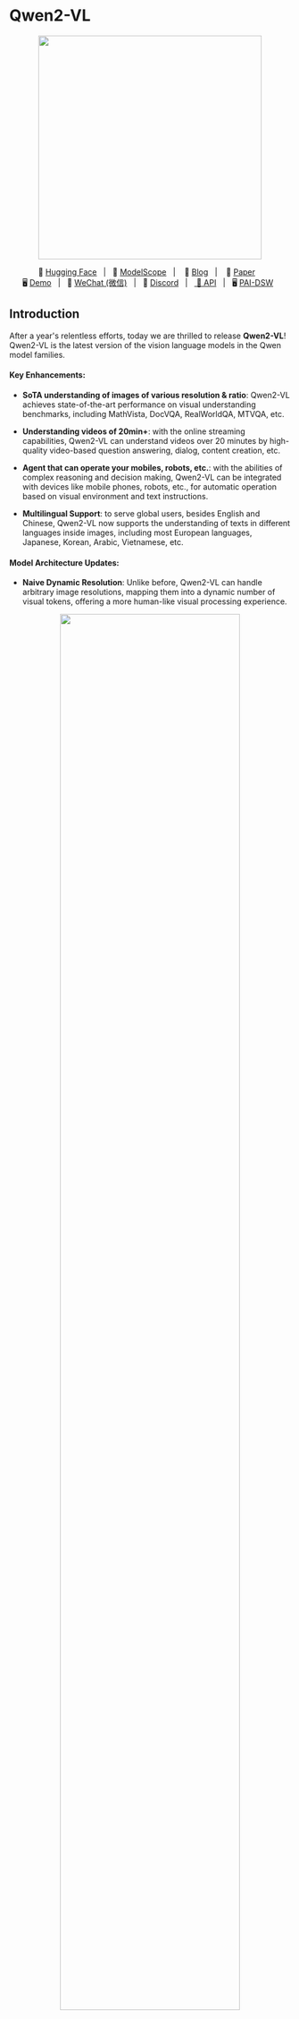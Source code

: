 # Qwen2-VL


<p align="center">
    <img src="https://qianwen-res.oss-accelerate-overseas.aliyuncs.com/Qwen2-VL/qwen2VL_logo.png" width="400"/>
<p>

<p align="center">
        🤗 <a href="https://huggingface.co/collections/Qwen/qwen2-vl-66cee7455501d7126940800d">Hugging Face</a>&nbsp&nbsp | &nbsp&nbsp🤖 <a href="https://modelscope.cn/organization/qwen">ModelScope</a>&nbsp&nbsp | &nbsp&nbsp 📑 <a href="https://qwenlm.github.io/blog/qwen2-vl/">Blog</a> &nbsp&nbsp| &nbsp&nbsp 📑 <a href="https://arxiv.org/pdf/2409.12191">Paper</a> &nbsp&nbsp  </a>
<br>
🖥️ <a href="https://huggingface.co/spaces/Qwen/Qwen2-VL">Demo</a>&nbsp&nbsp | &nbsp&nbsp💬 <a href="https://github.com/QwenLM/Qwen/blob/main/assets/wechat.png">WeChat (微信)</a>&nbsp&nbsp | &nbsp&nbsp🫨 <a href="https://discord.gg/CV4E9rpNSD">Discord</a>&nbsp&nbsp | &nbsp&nbsp<a href="https://help.aliyun.com/zh/model-studio/developer-reference/qwen-vl-api"> 📑 API</a>&nbsp&nbsp | &nbsp&nbsp🖥️ <a href="https://gallery.pai-ml.com/#/preview/deepLearning/cv/qwen2-vl">PAI-DSW</a>&nbsp&nbsp
</p>




## Introduction

After a year's relentless efforts, today we are thrilled to release **Qwen2-VL**! Qwen2-VL is the latest version of the vision language models in the Qwen model families. 

#### Key Enhancements:

* **SoTA understanding of images of various resolution & ratio**: Qwen2-VL achieves state-of-the-art performance on visual understanding benchmarks, including MathVista, DocVQA, RealWorldQA, MTVQA, etc.

* **Understanding videos of 20min+**: with the online streaming capabilities, Qwen2-VL can understand videos over 20 minutes by high-quality video-based question answering, dialog, content creation, etc.

* **Agent that can operate your mobiles, robots, etc.**: with the abilities of complex reasoning and decision making, Qwen2-VL can be integrated with devices like mobile phones, robots, etc., for automatic operation based on visual environment and text instructions.

* **Multilingual Support**: to serve global users, besides English and Chinese, Qwen2-VL now supports the understanding of texts in different languages inside images, including most European languages, Japanese, Korean, Arabic, Vietnamese, etc.

#### Model Architecture Updates:

* **Naive Dynamic Resolution**: Unlike before, Qwen2-VL can handle arbitrary image resolutions, mapping them into a dynamic number of visual tokens, offering a more human-like visual processing experience.
<p align="center">
    <img src="https://qianwen-res.oss-accelerate-overseas.aliyuncs.com/Qwen2-VL/qwen2_vl_framework.jpg" width="80%"/>
<p>

* **Multimodal Rotary Position Embedding (M-ROPE)**: Decomposes positional embedding into parts to capture 1D textual, 2D visual, and 3D video positional information, enhancing its multimodal processing capabilities.

<p align="center">
    <img src="http://qianwen-res.oss-accelerate-overseas.aliyuncs.com/Qwen2-VL/mrope.png" width="80%"/>
<p>


We have open-sourced Qwen2-VL models, including Qwen2-VL-2B and Qwen2-VL-7B under the Apache 2.0 license, as well as Qwen2-VL-72B under the Qwen license. These models are now integrated with Hugging Face Transformers, vLLM, and other third-party frameworks. We hope you enjoy using them!


## News
* 2024.10.11:🚀🚀🚀 [Qwen2-VL](https://github.com/PaddlePaddle/PaddleMIX/blob/develop/paddlemix/examples/qwen2_vl)  is supported in  [PaddleMIX](https://github.com/PaddlePaddle/PaddleMIX) by Paddle Team. 
* 2024.09.19: The instruction-tuned [Qwen2-VL-72B model](https://huggingface.co/Qwen/Qwen2-VL-72B-Instruct) and its quantized version [[AWQ](https://huggingface.co/Qwen/Qwen2-VL-72B-Instruct-AWQ), [GPTQ-Int4](https://huggingface.co/Qwen/Qwen2-VL-72B-Instruct-GPTQ-Int4), [GPTQ-Int8](https://huggingface.co/Qwen/Qwen2-VL-72B-Instruct-GPTQ-Int8)] are now available. We have also released the [Qwen2-VL paper](https://arxiv.org/pdf/2409.12191) simultaneously.
* 2024.08.30: We have released the [Qwen2-VL series]("https://huggingface.co/collections/Qwen/qwen2-vl-66cee7455501d7126940800d). The 2B and 7B models are now available, and the 72B model for opensource is coming soon. For more details, please check our [blog](https://qwenlm.github.io/blog/qwen2-vl/)!


## Performance
### Image Benchmarks

| Benchmark | Previous SoTA<br><sup>(Open-source LVLM)<sup> | Claude-3.5 Sonnet | GPT-4o | **Qwen2-VL-72B**<br><sup>([🤗](https://huggingface.co/Qwen/Qwen2-VL-72B-Instruct) [🤖](https://modelscope.cn/models/qwen/Qwen2-VL-72B-Instruct) |**Qwen2-VL-7B**<br><sup>([🤗](https://huggingface.co/Qwen/Qwen2-VL-7B-Instruct) [🤖](https://modelscope.cn/models/qwen/Qwen2-VL-7B-Instruct)) |**Qwen2-VL-2B**<br><sup>([🤗](https://huggingface.co/Qwen/Qwen2-VL-2B-Instruct)[🤖](https://modelscope.cn/models/qwen/Qwen2-VL-2B-Instruct)) 
| :--- | :---: | :---: | :---: | :---: |:---: |:---: |
| MMMU<sub>val</sub>  | 58.3 | 68.3 | **69.1** | 64.5 | 54.1|41.1
| MMMU-Pro | 46.9 | 51.5 | **51.9** | 46.2 | 43.5 | 37.6 
| DocVQA<sub>test</sub>  | 94.1 | 95.2 | 92.8 | **96.5** | 94.5| 90.1
| InfoVQA<sub>test</sub>  | 82.0 | - | - | **84.5** | 76.5|65.5
| ChartQA<sub>test</sub>  | 88.4 | **90.8** | 85.7 | 88.3 |83.0| 73.5
| TextVQA<sub>val</sub>  | 84.4 | - | - | **85.5** |84.3|79.7
| OCRBench | 852 | 788 | 736 | **877** |845| 794
| MTVQA | 17.3 | 25.7 | 27.8 | **30.9** |25.6| 18.1
| VCR<sub>en easy</sub>  | 84.67 | 63.85 | 91.55 | **91.93** | 89.70| 81.45
| VCR<sub>zh easy</sub>  | 22.09 | 1.0| 14.87 | **65.37** | 59.94| 46.16
| RealWorldQA | 72.2 | 60.1 | 75.4 | **77.8** | 70.1| 62.9
| MME<sub>sum</sub>   | 2414.7 | 1920.0 | 2328.7 | **2482.7** | 2326.8 | 1872.0
| MMBench-EN<sub>test</sub>  | **86.5** | 79.7 | 83.4 | **86.5** | 83.0 | 74.9
| MMBench-CN<sub>test</sub>  | 86.3 | 80.7 | 82.1 | **86.6** | 80.5| 73.5
| MMBench-V1.1<sub>test</sub>  | 85.5 | 78.5 | 82.2 | **85.9** |80.7| 72.2
| MMT-Bench<sub>test</sub> | 63.4 | - | 65.5 | **71.7** |63.7| 54.5
| MMStar | 67.1 | 62.2 | 63.9 | **68.3** |60.7| 48.0
| MMVet<sub>GPT-4-Turbo</sub>  | 65.7 | 66.0 | 69.1 | **74.0** |62.0| 49.5
| HallBench<sub>avg</sub>  | 55.2 | 49.9 | 55.0 | **58.1** | 50.6 | 41.7
| MathVista<sub>testmini</sub>  | 67.5 | 67.7 | 63.8 | **70.5** |58.2| 43.0
| MathVision  | 16.97 | - | **30.4** | 25.9 | 16.3| 12.4

### Video Benchmarks

| Benchmark |  Previous SoTA<br><sup>(Open-source LVLM)<sup> | Gemini 1.5-Pro | GPT-4o | **Qwen2-VL-72B**<br><sup>([🤗](https://huggingface.co/Qwen/Qwen2-VL-72B-Instruct) [🤖](https://modelscope.cn/models/qwen/Qwen2-VL-72B-Instruct)) |**Qwen2-VL-7B**<br><sup>([🤗](https://huggingface.co/Qwen/Qwen2-VL-7B-Instruct) [🤖](https://modelscope.cn/models/qwen/Qwen2-VL-7B-Instruct)) |**Qwen2-VL-2B**<br><sup>([🤗](https://huggingface.co/Qwen/Qwen2-VL-2B-Instruct)[🤖](https://modelscope.cn/models/qwen/Qwen2-VL-2B-Instruct)) 
| :--- | :---: | :---: | :---: | :---: | :---: | :---: |
| MVBench | 69.6 | - | - | **73.6** | 67.0| 63.2 
| PerceptionTest<sub>test</sub> |  66.9 | - | - | **68.0** | 62.3 |53.9
| EgoSchema<sub>test</sub>  | 62.0 | 63.2 | 72.2 | **77.9** | 66.7 |54.9
| Video-MME<br><sub>(wo/w subs)</sub>  | 66.3/69.6  | **75.0**/**81.3** | 71.9/77.2 | 71.2/77.8 | 63.3/69.0 |55.6/60.4

### Agent Benchmarks
|     |Benchmark | Metric | Previous SoTA | GPT-4o | **Qwen2-VL-72B** |
| :-- | :-- | :--: | :--: | :--: | :--: |
|   General  | FnCall<sup>[1]</sup> | TM | - | 90.2 | **93.1** |
|     |  | EM | - | 50.0 | **53.2** |
|   Game  | Number Line | SR | 89.4<sup>[2]</sup> | 91.5 | **100.0** |
|     | BlackJack | SR | 40.2<sup>[2]</sup> | 34.5 | **42.6** |
|     | EZPoint | SR | 50.0<sup>[2]</sup> | 85.5 | **100.0** |
|     | Point24 | SR | 2.6<sup>[2]</sup> | 3.0 | **4.5** |
| Android | AITZ  | TM | 83.0<sup>[3]</sup> | 70.0 | **89.6** |
|     |  | EM | 47.7<sup>[3]</sup> | 35.3 | **72.1** |
| AI2THOR | ALFRED<sub>valid-unseen</sub> | SR | 67.7<sup>[4]</sup> | - | **67.8** |
|     |  | GC | 75.3<sup>[4]</sup> | - | **75.8** | 
|  VLN   | R2R<sub>valid-unseen</sub>  | SR | **79.0** | 43.7<sup>[5]</sup> | 51.7 | 
|     | REVERIE<sub>valid-unseen</sub> | SR | **61.0** | 31.6<sup>[5]</sup> | 31.0 | 

SR, GC, TM and EM are short for success rate, goal-condition success, type match and exact match. ALFRED is supported by SAM<sup>[6]</sup>.
1. Self-Curated Function Call Benchmark by Qwen Team
2. Fine-Tuning Large Vision-Language Models as Decision-Making Agents via Reinforcement Learning
3. Android in the Zoo: Chain-of-Action-Thought for GUI Agents
4. ThinkBot: Embodied Instruction Following with Thought Chain Reasoning
5. MapGPT: Map-Guided Prompting with Adaptive Path Planning for Vision-and-Language Navigation
6. Segment Anything.

### Multilingual Benchmarks

<table style="width:75%; text-align:center;">
    <tr>
        <th>Models</th>
        <td>AR </td>
        <td>DE </td>
        <td>FR </td>
        <td>IT </td>
        <td>JA </td>
        <td>KO </td>
        <td>RU </td>
        <td>TH </td>
        <td>VI </td>
        <td>AVG</td>
    </tr>
    <tr>
        <th align="left">Qwen2-VL-72B</th>
        <td>20.7 </td>
        <td>36.5 </td>
        <td>44.1 </td>
        <td>42.8 </td>
        <td>21.6 </td>
        <td>37.4 </td>
        <td>15.6 </td>
        <td>17.7 </td>
        <td>41.6 </td>
        <td><b>30.9</b></td>
    </tr>
    <tr>
        <th align="left">GPT-4o</th>
        <td>20.2 </td>
        <td>34.2 </td>
        <td>41.2 </td>
        <td>32.7 </td>
        <td>20.0 </td>
        <td>33.9 </td>
        <td>11.5 </td>
        <td>22.5 </td>
        <td>34.2 </td>
        <td>27.8</td>
    </tr>
        <tr>
        <th align="left">Claude3 Opus</th>
        <td>15.1 </td>
        <td>33.4 </td>
        <td>40.6 </td>
        <td>34.4 </td>
        <td>19.4 </td>
        <td>27.2 </td>
        <td>13.0 </td>
        <td>19.5 </td>
        <td>29.1 </td>
        <td>25.7 </td>
    </tr>
    <tr>
        <th align="left">Gemini Ultra</th>
        <td>14.7 </td>
        <td>32.3 </td>
        <td>40.0 </td>
        <td>31.8 </td>
        <td>12.3 </td>
        <td>17.2 </td>
        <td>11.8 </td>
        <td>20.3 </td>
        <td>28.6 </td>
        <td>23.2</td>
    </tr>
</table>

These results are evaluated on the benchmark of [MTVQA](https://github.com/bytedance/MTVQA/tree/main).

## Quickstart

Below, we provide simple examples to show how to use Qwen2-VL with 🤖 ModelScope and 🤗 Transformers.

The code of Qwen2-VL has been in the latest Hugging face transformers and we advise you to build from source with command:
```
pip install git+https://github.com/huggingface/transformers@21fac7abba2a37fae86106f87fcf9974fd1e3830 accelerate
```
or you might encounter the following error:
```
KeyError: 'qwen2_vl'
```

- ⚠️**NOTE**: Current latest version of `transformers` have [a bug](https://github.com/huggingface/transformers/issues/33401) when loading Qwen2-VL config, so you need to install a specific version of transformers as above.

We offer a toolkit to help you handle various types of visual input more conveniently, as if you were using an API. This includes base64, URLs, and interleaved images and videos. You can install it using the following command:

```bash
# It's highly recommanded to use `[decord]` feature for faster video loading.
pip install qwen-vl-utils[decord]
```

If you are not using Linux, you might not be able to install `decord` from PyPI. In that case, you can use `pip install qwen-vl-utils` which will fall back to using torchvision for video processing. However, you can still [install decord from source](https://github.com/dmlc/decord?tab=readme-ov-file#install-from-source) to get decord used when loading video.

### Using 🤗  Transformers to Chat

Here we show a code snippet to show you how to use the chat model with `transformers` and `qwen_vl_utils`:

```python
from transformers import Qwen2VLForConditionalGeneration, AutoTokenizer, AutoProcessor
from qwen_vl_utils import process_vision_info

# default: Load the model on the available device(s)
model = Qwen2VLForConditionalGeneration.from_pretrained(
    "Qwen/Qwen2-VL-7B-Instruct", torch_dtype="auto", device_map="auto"
)

# We recommend enabling flash_attention_2 for better acceleration and memory saving, especially in multi-image and video scenarios.
# model = Qwen2VLForConditionalGeneration.from_pretrained(
#     "Qwen/Qwen2-VL-7B-Instruct",
#     torch_dtype=torch.bfloat16,
#     attn_implementation="flash_attention_2",
#     device_map="auto",
# )

# default processer
processor = AutoProcessor.from_pretrained("Qwen/Qwen2-VL-7B-Instruct")

# The default range for the number of visual tokens per image in the model is 4-16384.
# You can set min_pixels and max_pixels according to your needs, such as a token range of 256-1280, to balance performance and cost.
# min_pixels = 256*28*28
# max_pixels = 1280*28*28
# processor = AutoProcessor.from_pretrained("Qwen/Qwen2-VL-7B-Instruct", min_pixels=min_pixels, max_pixels=max_pixels)

messages = [
    {
        "role": "user",
        "content": [
            {
                "type": "image",
                "image": "https://qianwen-res.oss-cn-beijing.aliyuncs.com/Qwen-VL/assets/demo.jpeg",
            },
            {"type": "text", "text": "Describe this image."},
        ],
    }
]

# Preparation for inference
text = processor.apply_chat_template(
    messages, tokenize=False, add_generation_prompt=True
)
image_inputs, video_inputs = process_vision_info(messages)
inputs = processor(
    text=[text],
    images=image_inputs,
    videos=video_inputs,
    padding=True,
    return_tensors="pt",
)
inputs = inputs.to("cuda")

# Inference: Generation of the output
generated_ids = model.generate(**inputs, max_new_tokens=128)
generated_ids_trimmed = [
    out_ids[len(in_ids) :] for in_ids, out_ids in zip(inputs.input_ids, generated_ids)
]
output_text = processor.batch_decode(
    generated_ids_trimmed, skip_special_tokens=True, clean_up_tokenization_spaces=False
)
print(output_text)
```
<details>
<summary>Multi image inference</summary>

```python
# Messages containing multiple images and a text query
messages = [
    {
        "role": "user",
        "content": [
            {"type": "image", "image": "file:///path/to/image1.jpg"},
            {"type": "image", "image": "file:///path/to/image2.jpg"},
            {"type": "text", "text": "Identify the similarities between these images."},
        ],
    }
]

# Preparation for inference
text = processor.apply_chat_template(
    messages, tokenize=False, add_generation_prompt=True
)
image_inputs, video_inputs = process_vision_info(messages)
inputs = processor(
    text=[text],
    images=image_inputs,
    videos=video_inputs,
    padding=True,
    return_tensors="pt",
)
inputs = inputs.to("cuda")

# Inference
generated_ids = model.generate(**inputs, max_new_tokens=128)
generated_ids_trimmed = [
    out_ids[len(in_ids) :] for in_ids, out_ids in zip(inputs.input_ids, generated_ids)
]
output_text = processor.batch_decode(
    generated_ids_trimmed, skip_special_tokens=True, clean_up_tokenization_spaces=False
)
print(output_text)
```
</details>

<details>
<summary>Video inference</summary>

```python
# Messages containing a images list as a video and a text query
messages = [
    {
        "role": "user",
        "content": [
            {
                "type": "video",
                "video": [
                    "file:///path/to/frame1.jpg",
                    "file:///path/to/frame2.jpg",
                    "file:///path/to/frame3.jpg",
                    "file:///path/to/frame4.jpg",
                ],
            },
            {"type": "text", "text": "Describe this video."},
        ],
    }
]

# Messages containing a local video path and a text query
messages = [
    {
        "role": "user",
        "content": [
            {
                "type": "video",
                "video": "file:///path/to/video1.mp4",
                "max_pixels": 360 * 420,
                "fps": 1.0,
            },
            {"type": "text", "text": "Describe this video."},
        ],
    }
]

# Messages containing a video url and a text query
messages = [
    {
        "role": "user",
        "content": [
            {
                "type": "video",
                "video": "https://qianwen-res.oss-cn-beijing.aliyuncs.com/Qwen2-VL/space_woaudio.mp4",
            },
            {"type": "text", "text": "Describe this video."},
        ],
    }
]

# Preparation for inference
text = processor.apply_chat_template(
    messages, tokenize=False, add_generation_prompt=True
)
image_inputs, video_inputs = process_vision_info(messages)
inputs = processor(
    text=[text],
    images=image_inputs,
    videos=video_inputs,
    padding=True,
    return_tensors="pt",
)
inputs = inputs.to("cuda")

# Inference
generated_ids = model.generate(**inputs, max_new_tokens=128)
generated_ids_trimmed = [
    out_ids[len(in_ids) :] for in_ids, out_ids in zip(inputs.input_ids, generated_ids)
]
output_text = processor.batch_decode(
    generated_ids_trimmed, skip_special_tokens=True, clean_up_tokenization_spaces=False
)
print(output_text)
```

Video URL compatibility largely depends on the third-party library version. The details are in the table below. change the backend by `FORCE_QWENVL_VIDEO_READER=torchvision` or `FORCE_QWENVL_VIDEO_READER=decord` if you prefer not to use the default one.

| Backend     | HTTP | HTTPS |
|-------------|------|-------|
| torchvision >= 0.19.0 | ✅  | ✅   |
| torchvision < 0.19.0  | ❌  | ❌   |
| decord      | ✅  | ❌   |
</details>

<details>
<summary>Batch inference</summary>

```python
# Sample messages for batch inference
messages1 = [
    {
        "role": "user",
        "content": [
            {"type": "image", "image": "file:///path/to/image1.jpg"},
            {"type": "image", "image": "file:///path/to/image2.jpg"},
            {"type": "text", "text": "What are the common elements in these pictures?"},
        ],
    }
]
messages2 = [
    {"role": "system", "content": "You are a helpful assistant."},
    {"role": "user", "content": "Who are you?"},
]
# Combine messages for batch processing
messages = [messages1, messages2]

# Preparation for batch inference
texts = [
    processor.apply_chat_template(msg, tokenize=False, add_generation_prompt=True)
    for msg in messages
]
image_inputs, video_inputs = process_vision_info(messages)
inputs = processor(
    text=texts,
    images=image_inputs,
    videos=video_inputs,
    padding=True,
    return_tensors="pt",
)
inputs = inputs.to("cuda")

# Batch Inference
generated_ids = model.generate(**inputs, max_new_tokens=128)
generated_ids_trimmed = [
    out_ids[len(in_ids) :] for in_ids, out_ids in zip(inputs.input_ids, generated_ids)
]
output_texts = processor.batch_decode(
    generated_ids_trimmed, skip_special_tokens=True, clean_up_tokenization_spaces=False
)
print(output_texts)
```
</details>

### 🤖 ModelScope
We strongly advise users especially those in mainland China to use ModelScope. `snapshot_download` can help you solve issues concerning downloading checkpoints.

### More Usage Tips

For input images, we support local files, base64, and URLs. For videos, we currently only support local files.

```python
# You can directly insert a local file path, a URL, or a base64-encoded image into the position where you want in the text.
## Local file path
messages = [
    {
        "role": "user",
        "content": [
            {"type": "image", "image": "file:///path/to/your/image.jpg"},
            {"type": "text", "text": "Describe this image."},
        ],
    }
]
## Image URL
messages = [
    {
        "role": "user",
        "content": [
            {"type": "image", "image": "http://path/to/your/image.jpg"},
            {"type": "text", "text": "Describe this image."},
        ],
    }
]
## Base64 encoded image
messages = [
    {
        "role": "user",
        "content": [
            {"type": "image", "image": "data:image;base64,/9j/..."},
            {"type": "text", "text": "Describe this image."},
        ],
    }
]
```
#### Image Resolution for performance boost

The model supports a wide range of resolution inputs. By default, it uses the native resolution for input, but higher resolutions can enhance performance at the cost of more computation. Users can set the minimum and maximum number of pixels to achieve an optimal configuration for their needs, such as a token count range of 256-1280, to balance speed and memory usage.

```python
min_pixels = 256 * 28 * 28
max_pixels = 1280 * 28 * 28
processor = AutoProcessor.from_pretrained(
    "Qwen/Qwen2-VL-7B-Instruct", min_pixels=min_pixels, max_pixels=max_pixels
)
```

Besides, We provide two methods for fine-grained control over the image size input to the model:

1. Specify exact dimensions: Directly set `resized_height` and `resized_width`. These values will be rounded to the nearest multiple of 28.

2. Define min_pixels and max_pixels: Images will be resized to maintain their aspect ratio within the range of min_pixels and max_pixels.

```python
# resized_height and resized_width
messages = [
    {
        "role": "user",
        "content": [
            {
                "type": "image",
                "image": "file:///path/to/your/image.jpg",
                "resized_height": 280,
                "resized_width": 420,
            },
            {"type": "text", "text": "Describe this image."},
        ],
    }
]
# min_pixels and max_pixels
messages = [
    {
        "role": "user",
        "content": [
            {
                "type": "image",
                "image": "file:///path/to/your/image.jpg",
                "min_pixels": 50176,
                "max_pixels": 50176,
            },
            {"type": "text", "text": "Describe this image."},
        ],
    }
]
```

#### Add ids for Multiple Image Inputs
By default, images and video content are directly included in the conversation. When handling multiple images, it's helpful to add labels to the images and videos for better reference. Users can control this behavior with the following settings:
<details>
<summary>Add vision ids</summary>

```python
conversation = [
    {
        "role": "user",
        "content": [{"type": "image"}, {"type": "text", "text": "Hello, how are you?"}],
    },
    {
        "role": "assistant",
        "content": "I'm doing well, thank you for asking. How can I assist you today?",
    },
    {
        "role": "user",
        "content": [
            {"type": "text", "text": "Can you describe these images and video?"},
            {"type": "image"},
            {"type": "image"},
            {"type": "video"},
            {"type": "text", "text": "These are from my vacation."},
        ],
    },
    {
        "role": "assistant",
        "content": "I'd be happy to describe the images and video for you. Could you please provide more context about your vacation?",
    },
    {
        "role": "user",
        "content": "It was a trip to the mountains. Can you see the details in the images and video?",
    },
]

# default:
prompt_without_id = processor.apply_chat_template(
    conversation, add_generation_prompt=True
)
# Excepted output: '<|im_start|>system\nYou are a helpful assistant.<|im_end|>\n<|im_start|>user\n<|vision_start|><|image_pad|><|vision_end|>Hello, how are you?<|im_end|>\n<|im_start|>assistant\nI'm doing well, thank you for asking. How can I assist you today?<|im_end|>\n<|im_start|>user\nCan you describe these images and video?<|vision_start|><|image_pad|><|vision_end|><|vision_start|><|image_pad|><|vision_end|><|vision_start|><|video_pad|><|vision_end|>These are from my vacation.<|im_end|>\n<|im_start|>assistant\nI'd be happy to describe the images and video for you. Could you please provide more context about your vacation?<|im_end|>\n<|im_start|>user\nIt was a trip to the mountains. Can you see the details in the images and video?<|im_end|>\n<|im_start|>assistant\n'


# add ids
prompt_with_id = processor.apply_chat_template(
    conversation, add_generation_prompt=True, add_vision_id=True
)
# Excepted output: '<|im_start|>system\nYou are a helpful assistant.<|im_end|>\n<|im_start|>user\nPicture 1: <|vision_start|><|image_pad|><|vision_end|>Hello, how are you?<|im_end|>\n<|im_start|>assistant\nI'm doing well, thank you for asking. How can I assist you today?<|im_end|>\n<|im_start|>user\nCan you describe these images and video?Picture 2: <|vision_start|><|image_pad|><|vision_end|>Picture 3: <|vision_start|><|image_pad|><|vision_end|>Video 1: <|vision_start|><|video_pad|><|vision_end|>These are from my vacation.<|im_end|>\n<|im_start|>assistant\nI'd be happy to describe the images and video for you. Could you please provide more context about your vacation?<|im_end|>\n<|im_start|>user\nIt was a trip to the mountains. Can you see the details in the images and video?<|im_end|>\n<|im_start|>assistant\n'
```
</details>

#### Flash-Attention 2 to speed up generation

First, make sure to install the latest version of Flash Attention 2:

```bash
pip install -U flash-attn --no-build-isolation
```

Also, you should have a hardware that is compatible with Flash-Attention 2. Read more about it in the official documentation of the [flash attention repository](https://github.com/Dao-AILab/flash-attention). FlashAttention-2 can only be used when a model is loaded in `torch.float16` or `torch.bfloat16`.

To load and run a model using Flash Attention-2, simply add `attn_implementation="flash_attention_2"` when loading the model as follows:

```python
from transformers import Qwen2VLForConditionalGeneration

model = Qwen2VLForConditionalGeneration.from_pretrained(
    "Qwen/Qwen2-VL-7B-Instruct", 
    torch_dtype=torch.bfloat16, 
    attn_implementation="flash_attention_2",
)
```


### Try Qwen2-VL-72B with API!

To explore Qwen2-VL-72B, a more fascinating multimodal model, we encourage you to test our cutting-edge API service. Let's start the exciting journey right now!

#### Installation
```bash
pip install dashscope
```

#### Examples
```python
import dashscope


dashscope.api_key = "your_api_key"

messages = [{
    'role': 'user',
    'content': [
        {
            'image': "https://dashscope.oss-cn-beijing.aliyuncs.com/images/dog_and_girl.jpeg"
        },
        {
            'text': 'What are in the image?'
        },
    ]
}]
# The model name 'qwen-vl-max-0809' is the identity of 'Qwen2-VL-72B'.
response = dashscope.MultiModalConversation.call(model='qwen-vl-max-0809', messages=messages)
print(response)
```

For more usage, please refer to the tutorial at [aliyun](https://help.aliyun.com/zh/model-studio/developer-reference/qwen-vl-api).

## Quantization

For quantized models, we offer two types of quantization: AWQ and GPQ([🤗](https://huggingface.co/collections/Qwen/qwen2-vl-66cee7455501d7126940800d)[🤖](https://modelscope.cn/organization/qwen)).

### AWQ
One of our recommendations is the usage of [AWQ](https://arxiv.org/abs/2306.00978) with [AutoAWQ](https://github.com/casper-hansen/AutoAWQ). AWQ refers to Activation-aware Weight Quantization, a hardware-friendly approach for LLM low-bit weight-only quantization. AutoAWQ is an easy-to-use package for 4-bit quantized models.
#### Usage of AWQ Quantized Models with Transformers
Now, Transformers has officially supported AutoAWQ, which means that you can directly use the quantized model with Transformers. The following is a very simple code snippet showing how to run `Qwen2-VL-7B-Instruct-AWQ` with the quantized model:
```python
from transformers import Qwen2VLForConditionalGeneration, AutoTokenizer, AutoProcessor
from qwen_vl_utils import process_vision_info

# We recommend enabling flash_attention_2 for better acceleration and memory saving, especially in multi-image and video scenarios.
# model = Qwen2VLForConditionalGeneration.from_pretrained(
#     "Qwen/Qwen2-VL-7B-Instruct-AWQ",
#     torch_dtype="auto",
#     attn_implementation="flash_attention_2",
#     device_map="auto",
# )

# default: Load the model on the available device(s)
model = Qwen2VLForConditionalGeneration.from_pretrained(
    "Qwen/Qwen2-VL-7B-Instruct-AWQ", torch_dtype="auto", device_map="auto"
)

# The default range for the number of visual tokens per image in the model is 4-16384. You can set min_pixels and max_pixels according to your needs, such as a token count range of 256-1280, to balance speed and memory usage.
min_pixels = 256 * 28 * 28
max_pixels = 1280 * 28 * 28
processor = AutoProcessor.from_pretrained(
    "Qwen/Qwen2-VL-7B-Instruct-AWQ", min_pixels=min_pixels, max_pixels=max_pixels
)

messages = [
    {
        "role": "user",
        "content": [
            {
                "type": "image",
                "image": "https://qianwen-res.oss-cn-beijing.aliyuncs.com/Qwen-VL/assets/demo.jpeg",
            },
            {"type": "text", "text": "Describe this image."},
        ],
    }
]

# Preparation for inference
text = processor.apply_chat_template(
    messages, tokenize=False, add_generation_prompt=True
)
image_inputs, video_inputs = process_vision_info(messages)
inputs = processor(
    text=[text],
    images=image_inputs,
    videos=video_inputs,
    padding=True,
    return_tensors="pt",
)

# Inference: Generation of the output
generated_ids = model.generate(**inputs, max_new_tokens=128)
generated_ids_trimmed = [
    out_ids[len(in_ids) :] for in_ids, out_ids in zip(inputs.input_ids, generated_ids)
]
output_text = processor.batch_decode(
    generated_ids_trimmed, skip_special_tokens=True, clean_up_tokenization_spaces=False
)
print(output_text)
```
#### Quantize Your Own Model with AutoAWQ
If you want to quantize your own model to AWQ quantized models, we advise you to use AutoAWQ. It is suggested installing the forked version of the package by installing from source code:


```bash
git clone https://github.com/kq-chen/AutoAWQ.git
cd AutoAWQ
pip install numpy gekko pandas
pip install -e .
```

Suppose you have finetuned a model based on `Qwen2-VL-7B`. To build your own AWQ quantized model, you need to use the training data for calibration. Below, we provide a simple demonstration for you to run:

```python
from transformers import Qwen2VLProcessor
from awq.models.qwen2vl import Qwen2VLAWQForConditionalGeneration

# Specify paths and hyperparameters for quantization
model_path = "your_model_path"
quant_path = "your_quantized_model_path"
quant_config = {"zero_point": True, "q_group_size": 128, "w_bit": 4, "version": "GEMM"}

# Load your processor and model with AutoAWQ
processor = Qwen2VLProcessor.from_pretrained(model_path)
# We recommend enabling flash_attention_2 for better acceleration and memory saving
# model = Qwen2VLAWQForConditionalGeneration.from_pretrained(
#     model_path, model_type="qwen2_vl", use_cache=False, attn_implementation="flash_attention_2"
# )
model = Qwen2VLAWQForConditionalGeneration.from_pretrained(
    model_path, model_type="qwen2_vl", use_cache=False
)
```
Then you need to prepare your data for calibration. What you need to do is just put samples into a list, each of which is a typical chat message as shown below. you can specify `text` and `image` in `content` field, For example:
```python
dataset = [
    # message 0
    [
        {"role": "system", "content": "You are a helpful assistant."},
        {"role": "user", "content": "Tell me who you are."},
        {"role": "assistant", "content": "I am a large language model named Qwen..."},
    ],
    # message 1
    [
        {
            "role": "user",
            "content": [
                {"type": "image", "image": "file:///path/to/your/image.jpg"},
                {"type": "text", "text": "Output all text in the image"},
            ],
        },
        {"role": "assistant", "content": "The text in the image is balabala..."},
    ],
    # other messages...
    ...,
]
```
here, we use a caption dataset **only for demonstration**. You should replace it with your own sft dataset.

```python
def prepare_dataset(n_sample: int = 8) -> list[list[dict]]:
    from datasets import load_dataset

    dataset = load_dataset(
        "laion/220k-GPT4Vision-captions-from-LIVIS", split=f"train[:{n_sample}]"
    )
    return [
        [
            {
                "role": "user",
                "content": [
                    {"type": "image", "image": sample["url"]},
                    {"type": "text", "text": "generate a caption for this image"},
                ],
            },
            {"role": "assistant", "content": sample["caption"]},
        ]
        for sample in dataset
    ]


dataset = prepare_dataset()
```

Then process the dataset into tensors:
```python
from qwen_vl_utils import process_vision_info

text = processor.apply_chat_template(
    dataset, tokenize=False, add_generation_prompt=True
)
image_inputs, video_inputs = process_vision_info(dataset)
inputs = processor(
    text=text,
    images=image_inputs,
    videos=video_inputs,
    padding=True,
    return_tensors="pt",
)
```

Then just run the calibration process by one line of code:
```python
model.quantize(calib_data=inputs, quant_config=quant_config)
```
Finally, save the quantized model:
```python
model.model.config.use_cache = model.model.generation_config.use_cache = True
model.save_quantized(quant_path, safetensors=True, shard_size="4GB")
processor.save_pretrained(quant_path)
```
Then you can obtain your own AWQ quantized model for deployment. Enjoy!
### GPTQ
#### Usage of GPTQ Models with Transformers
Now, Transformers has officially supported AutoGPTQ, which means that you can directly use the quantized model with Transformers. The following is a very simple code snippet showing how to run `Qwen2-VL-7B-Instruct-GPTQ-Int4` with the quantized model:
```python
from transformers import Qwen2VLForConditionalGeneration, AutoTokenizer, AutoProcessor
from qwen_vl_utils import process_vision_info

# We recommend enabling flash_attention_2 for better acceleration and memory saving, especially in multi-image and video scenarios.
# model = Qwen2VLForConditionalGeneration.from_pretrained(
#     "Qwen/Qwen2-VL-7B-Instruct-GPTQ-Int4",
#     torch_dtype=torch.bfloat16,
#     attn_implementation="flash_attention_2",
#     device_map="auto",
# )

# default: Load the model on the available device(s)
model = Qwen2VLForConditionalGeneration.from_pretrained(
    "Qwen/Qwen2-VL-7B-Instruct-GPTQ-Int4", torch_dtype="auto", device_map="auto"
)

# The default range for the number of visual tokens per image in the model is 4-16384. You can set min_pixels and max_pixels according to your needs, such as a token count range of 256-1280, to balance speed and memory usage.
min_pixels = 256 * 28 * 28
max_pixels = 1280 * 28 * 28
processor = AutoProcessor.from_pretrained(
    "Qwen/Qwen2-VL-7B-Instruct-GPTQ-Int4", min_pixels=min_pixels, max_pixels=max_pixels
)

messages = [
    {
        "role": "user",
        "content": [
            {
                "type": "image",
                "image": "https://qianwen-res.oss-cn-beijing.aliyuncs.com/Qwen-VL/assets/demo.jpeg",
            },
            {"type": "text", "text": "Describe this image."},
        ],
    }
]

# Preparation for inference
text = processor.apply_chat_template(
    messages, tokenize=False, add_generation_prompt=True
)
image_inputs, video_inputs = process_vision_info(messages)
inputs = processor(
    text=[text],
    images=image_inputs,
    videos=video_inputs,
    padding=True,
    return_tensors="pt",
)

# Inference: Generation of the output
generated_ids = model.generate(**inputs, max_new_tokens=128)
generated_ids_trimmed = [
    out_ids[len(in_ids) :] for in_ids, out_ids in zip(inputs.input_ids, generated_ids)
]
output_text = processor.batch_decode(
    generated_ids_trimmed, skip_special_tokens=True, clean_up_tokenization_spaces=False
)
print(output_text)
```
#### Quantize Your Own Model with AutoGPTQ
If you want to quantize your own model to GPTQ quantized models, we advise you to use AutoGPTQ. It is suggested installing the forked version of the package by installing from source code:

```bash
git clone https://github.com/kq-chen/AutoGPTQ.git
cd AutoGPTQ
pip install numpy gekko pandas
pip install -vvv --no-build-isolation -e .
```
Suppose you have finetuned a model based on `Qwen2-VL-7B`. To build your own GPTQ quantized model, you need to use the training data for calibration. Below, we provide a simple demonstration for you to run:
```python
from transformers import Qwen2VLProcessor
from auto_gptq import BaseQuantizeConfig
from auto_gptq.modeling import Qwen2VLGPTQForConditionalGeneration

# Specify paths and hyperparameters for quantization
model_path = "your_model_path"
quant_path = "your_quantized_model_path"
quantize_config = BaseQuantizeConfig(
    bits=8,  # 4 or 8
    group_size=128,
    damp_percent=0.1,
    desc_act=False,  # set to False can significantly speed up inference but the perplexity may slightly bad
    static_groups=False,
    sym=True,
    true_sequential=True,
)
# Load your processor and model with AutoGPTQ
processor = Qwen2VLProcessor.from_pretrained(model_path)
# We recommend enabling flash_attention_2 for better acceleration and memory saving
# model = Qwen2VLGPTQForConditionalGeneration.from_pretrained(model_path, quantize_config, attn_implementation="flash_attention_2")
model = Qwen2VLGPTQForConditionalGeneration.from_pretrained(model_path, quantize_config)
```
Then you need to prepare your data for calibration. What you need to do is just put samples into a list, each of which is a typical chat message as shown below. you can specify `text` and `image` in `content` field, For example:
```python
dataset = [
    # message 0
    [
        {"role": "system", "content": "You are a helpful assistant."},
        {"role": "user", "content": "Tell me who you are."},
        {"role": "assistant", "content": "I am a large language model named Qwen..."},
    ],
    # message 1
    [
        {
            "role": "user",
            "content": [
                {"type": "image", "image": "file:///path/to/your/image.jpg"},
                {"type": "text", "text": "Output all text in the image"},
            ],
        },
        {"role": "assistant", "content": "The text in the image is balabala..."},
    ],
    # other messages...
    ...,
]
```
Here, we use a caption dataset **only for demonstration**. You should replace it with your own sft dataset.
```python
def prepare_dataset(n_sample: int = 20) -> list[list[dict]]:
    from datasets import load_dataset

    dataset = load_dataset(
        "laion/220k-GPT4Vision-captions-from-LIVIS", split=f"train[:{n_sample}]"
    )
    return [
        [
            {
                "role": "user",
                "content": [
                    {"type": "image", "image": sample["url"]},
                    {"type": "text", "text": "generate a caption for this image"},
                ],
            },
            {"role": "assistant", "content": sample["caption"]},
        ]
        for sample in dataset
    ]


dataset = prepare_dataset()
```

Then process the dataset into tensors:
```python
from qwen_vl_utils import process_vision_info


def batched(iterable, n: int):
    # batched('ABCDEFG', 3) → ABC DEF G
    assert n >= 1, "batch size must be at least one"
    from itertools import islice

    iterator = iter(iterable)
    while batch := tuple(islice(iterator, n)):
        yield batch


batch_size = 1
calib_data = []
for batch in batched(dataset, batch_size):
    text = processor.apply_chat_template(
        batch, tokenize=False, add_generation_prompt=True
    )
    image_inputs, video_inputs = process_vision_info(batch)
    inputs = processor(
        text=text,
        images=image_inputs,
        videos=video_inputs,
        padding=True,
        return_tensors="pt",
    )
    calib_data.append(inputs)
```
Then just run the calibration process by one line of code:
```python
model.quantize(dataset, cache_examples_on_gpu=False)
```
Finally, save the quantized model:
```python
model.save_quantized(quant_path, use_safetensors=True)
processor.save_pretrained(quant_path)
```
Then you can obtain your own GPTQ quantized model for deployment. Enjoy!
### Benchmark
#### Performance of Quantized Models
This section reports the generation performance of quantized models (including GPTQ and AWQ) of the Qwen2-VL series. Specifically, we report:

- MMMU_VAL (Accuracy)
- DocVQA_VAL (Accuracy)
- MMBench_DEV_EN (Accuracy)
- MathVista_MINI (Accuracy)

We use [VLMEvalkit](https://github.com/open-compass/VLMEvalKit) to evaluate all models.

| Model Size | Quantization | MMMU | DocVQA | MMBench | MathVista  |
| --- | --- | --- | --- | --- | --- |
| Qwen2-VL-72B-Instruct | BF16<br><sup>([🤗](https://huggingface.co/Qwen/Qwen2-VL-72B-Instruct)[🤖](https://modelscope.cn/models/qwen/Qwen2-VL-72B-Instruct)) | 65.44 | 95.79 | 86.94 | 70.19 |
|  | GPTQ-Int8<br><sup>([🤗](https://huggingface.co/Qwen/Qwen2-VL-72B-Instruct-GPTQ-Int8)[🤖](https://modelscope.cn/models/qwen/Qwen2-VL-72B-Instruct-GPTQ-Int8)) | 64.56 | 95.84 | 87.03 | 68.90 |
|  | GPTQ-Int4<br><sup>([🤗](https://huggingface.co/Qwen/Qwen2-VL-72B-Instruct-GPTQ-Int4)[🤖](https://modelscope.cn/models/qwen/Qwen2-VL-72B-Instruct-GPTQ-Int4)) | 64.00 | 95.70 | 86.68 | 69.20 |
|  | AWQ<br><sup>([🤗](https://huggingface.co/Qwen/Qwen2-VL-72B-Instruct-AWQ)[🤖](https://modelscope.cn/models/qwen/Qwen2-VL-72B-Instruct-AWQ)) | 64.22 | 95.72 | 86.43 | 68.40 |
| Qwen2-VL-7B-Instruct | BF16<br><sup>([🤗](https://huggingface.co/Qwen/Qwen2-VL-7B-Instruct)[🤖](https://modelscope.cn/models/qwen/Qwen2-VL-7B-Instruct)) | 53.77 | 93.89 | 81.78 | 58.20 |
|  | GPTQ-Int8<br><sup>([🤗](https://huggingface.co/Qwen/Qwen2-VL-7B-Instruct-GPTQ-Int8)[🤖](https://modelscope.cn/models/qwen/Qwen2-VL-7B-Instruct-GPTQ-Int8)) | 53.00 | 93.94 | 82.38 | 57.90 |
|  | GPTQ-Int4<br><sup>([🤗](https://huggingface.co/Qwen/Qwen2-VL-7B-Instruct-GPTQ-Int4)[🤖](https://modelscope.cn/models/qwen/Qwen2-VL-7B-Instruct-GPTQ-Int4)) | 52.55 | 93.16 | 81.27 | 60.30 |
|  | AWQ<br><sup>([🤗](https://huggingface.co/Qwen/Qwen2-VL-7B-Instruct-AWQ)[🤖](https://modelscope.cn/models/qwen/Qwen2-VL-7B-Instruct-AWQ)) | 53.66 | 93.10 | 81.61 | 56.80 |
| Qwen2-VL-2B-Instruct | BF16<br><sup>([🤗](https://huggingface.co/Qwen/Qwen2-VL-2B-Instruct)[🤖](https://modelscope.cn/models/qwen/Qwen2-VL-2B-Instruct)) | 41.88 | 88.34 | 72.07 | 44.40 |
|  | GPTQ-Int8<br><sup>([🤗](https://huggingface.co/Qwen/Qwen2-VL-2B-Instruct-GPTQ-Int8)[🤖](https://modelscope.cn/models/qwen/Qwen2-VL-2B-Instruct-GPTQ-Int8)) | 41.55 |  88.28 | 71.99 | 44.60 |
|  | GPTQ-Int4<br><sup>([🤗](https://huggingface.co/Qwen/Qwen2-VL-2B-Instruct-GPTQ-Int4)[🤖](https://modelscope.cn/models/qwen/Qwen2-VL-2B-Instruct-GPTQ-Int4)) | 39.22 | 87.21 | 70.87 | 41.69 |
|  | AWQ<br><sup>([🤗](https://huggingface.co/Qwen/Qwen2-VL-2B-Instruct-AWQ)[🤖](https://modelscope.cn/models/qwen/Qwen2-VL-2B-Instruct-AWQ)) | 41.33 | 86.96 | 71.64 | 39.90 |






#### Speed Benchmark
This section reports the speed performance of bf16 models, quantized models (including GPTQ-Int4, GPTQ-Int8 and AWQ) of the Qwen2-VL series. Specifically, we report the inference speed (tokens/s) as well as memory footprint (GB) under the conditions of different context lengths.

The environment of the evaluation with huggingface transformers is:

- NVIDIA A100 80GB
- CUDA 11.8
- Pytorch 2.2.1+cu118
- Flash Attention 2.6.1
- Transformers 4.38.2
- AutoGPTQ 0.6.0+cu118
- AutoAWQ 0.2.5+cu118 (autoawq_kernels 0.0.6+cu118)

Note:

- We use the batch size of 1 and the least number of GPUs as possible for the evalution.
- We test the speed and memory of generating 2048 tokens with the input lengths of 1, 6144, 14336, 30720, 63488, and 129024 tokens.
- 72B (transformers)

| Model | Input Length | Quantization | GPU Num | Speed(tokens/s) | GPU Memory(GB) |
| --- | --- | --- | --- | --- | --- |
| Qwen2-VL-72B-Instruct | 1 | BF16 | 2 | 8.90 | 138.74 |
|  |  | GPTQ-Int8 | 2 | 9.53 | 75.173 |
|  |  | GPTQ-Int4 | 1 | 11.04 | 42.46 |
|  |  | AWQ | 1 | 12.00 | 41.98 |
|  | 6144 | BF16 | 2 | 6.53 | 148.66 |
|  |  | GPTQ-Int8 | 2 | 6.97 | 85.09 |
|  |  | GPTQ-Int4 | 1 | 7.62 | 49.05 |
|  |  | AWQ | 1 | 8.33 | 48.58 |
|  | 14336 | BF16 | 3 | 4.39 | 165.92 |
|  |  | GPTQ-Int8 | 2 | 5.04 | 99.31 |
|  |  | GPTQ-Int4 | 1 | 5.39 | 58.76 |
|  |  | AWQ | 1 | 5.72 | 58.29 |
|  | 30720 | BF16 | 4 | 2.93 | 204.33 |
|  |  | GPTQ-Int8 | 2 | 3.16 | 127.77 |
|  |  | GPTQ-Int4 | 2 | 3.27 | 85.13 |
|  |  | AWQ | 2 | 3.39 | 94.65 |

- 7B (transformers)

| Model | Input Length | Quantization | GPU Num | Speed(tokens/s) | GPU Memory(GB) |
| --- | --- | --- | --- | --- | --- |
| Qwen2-VL-7B-Instruct | 1 | BF16 | 1 | 39.02 | 16.07 |
|  |  | GPTQ-Int8 | 1 | 31.60 | 10.11 |
|  |  | GPTQ-Int4 | 1 | 42.76 | 7.20 |
|  |  | AWQ | 1 | 32.08 | 7.07 |
|  | 6144 | BF16 | 1 | 38.75 | 21.56 |
|  |  | GPTQ-Int8 | 1 | 31.31 | 15.61 |
|  |  | GPTQ-Int4 | 1 | 39.75 | 12.69 |
|  |  | AWQ | 1 | 32.66 | 12.56 |
|  | 14336 | BF16 | 1 | 30.65 | 29.07 |
|  |  | GPTQ-Int8 | 1 | 27.96 | 23.11 |
|  |  | GPTQ-Int4 | 1 | 29.72 | 20.20 |
|  |  | AWQ | 1 | 31.42 | 20.07 |
|  | 30720 | BF16 | 1 | 19.53 | 44.08 |
|  |  | GPTQ-Int8 | 1 | 18.37 | 38.13 |
|  |  | GPTQ-Int4 | 1 | 19.15 | 35.22 |
|  |  | AWQ | 1 | 19.95 | 35.08 |


- 2B (transformers)

| Model | Input Length | Quantization | GPU Num | Speed(tokens/s) | GPU Memory(GB) |
| --- | --- | --- | --- | --- | --- |
| Qwen2-VL-2B-Instruct | 1 | BF16 | 1 | 35.29 | 4.68 |
|  |  | GPTQ-Int8 | 1 | 28.59 | 3.55 |
|  |  | GPTQ-Int4 | 1 | 39.76 | 2.91 |
|  |  | AWQ | 1 | 29.89 | 2.88 |
|  | 6144 | BF16 | 1 | 36.58 | 10.01 |
|  |  | GPTQ-Int8 | 1 | 29.53  | 8.87 |
|  |  | GPTQ-Int4 | 1 | 39.27 | 8.21 |
|  |  | AWQ | 1 | 33.42 | 8.18 |
|  | 14336 | BF16 | 1 | 36.31 | 17.20 |
|  |  | GPTQ-Int8 | 1 | 31.03 | 16.07 |
|  |  | GPTQ-Int4 | 1 | 39.89 | 15.40 |
|  |  | AWQ | 1 | 32.28 | 15.40 |
|  | 30720 | BF16 | 1 | 32.53 | 31.64 |
|  |  | GPTQ-Int8 | 1 | 27.76 | 30.51 |
|  |  | GPTQ-Int4 | 1 | 30.73 | 29.84 |
|  |  | AWQ | 1 | 31.55 | 29.84 |



## Deployment

We recommend using vLLM for fast Qwen2-VL deployment and inference. You need to use `vllm>=0.6.1` to enable Qwen2-VL support. You can also use our [official docker image](#-docker).

### Installation
```bash
pip install git+https://github.com/huggingface/transformers@21fac7abba2a37fae86106f87fcf9974fd1e3830
pip install accelerate
pip install qwen-vl-utils
# Change to your CUDA version
CUDA_VERSION=cu121
pip install 'vllm==0.6.1' --extra-index-url https://download.pytorch.org/whl/${CUDA_VERSION}

```
### Start an OpenAI API Service

Run the command below to start an OpenAI-compatible API service:

```bash
python -m vllm.entrypoints.openai.api_server --served-model-name Qwen2-VL-7B-Instruct --model Qwen/Qwen2-VL-7B-Instruct
```

Then you can use the chat API as below (via curl or Python API):

```bash
curl http://localhost:8000/v1/chat/completions \
    -H "Content-Type: application/json" \
    -d '{
    "model": "Qwen2-VL-7B-Instruct",
    "messages": [
    {"role": "system", "content": "You are a helpful assistant."},
    {"role": "user", "content": [
        {"type": "image_url", "image_url": {"url": "https://modelscope.oss-cn-beijing.aliyuncs.com/resource/qwen.png"}},
        {"type": "text", "text": "What is the text in the illustrate?"}
    ]}
    ]
    }'
```

```python
from openai import OpenAI

# Set OpenAI's API key and API base to use vLLM's API server.
openai_api_key = "EMPTY"
openai_api_base = "http://localhost:8000/v1"

client = OpenAI(
    api_key=openai_api_key,
    base_url=openai_api_base,
)

chat_response = client.chat.completions.create(
    model="Qwen2-VL-7B-Instruct",
    messages=[
        {"role": "system", "content": "You are a helpful assistant."},
        {
            "role": "user",
            "content": [
                {
                    "type": "image_url",
                    "image_url": {
                        "url": "https://modelscope.oss-cn-beijing.aliyuncs.com/resource/qwen.png"
                    },
                },
                {"type": "text", "text": "What is the text in the illustrate?"},
            ],
        },
    ],
)
print("Chat response:", chat_response)
```

You can also upload base64-encoded local images (see [OpenAI API protocol document](https://platform.openai.com/docs/guides/vision/uploading-base-64-encoded-images) for more details):
```python
import base64
from openai import OpenAI
# Set OpenAI's API key and API base to use vLLM's API server.
openai_api_key = "EMPTY"
openai_api_base = "http://localhost:8000/v1"
client = OpenAI(
    api_key=openai_api_key,
    base_url=openai_api_base,
)
image_path = "/path/to/local/image.png"
with open(image_path, "rb") as f:
    encoded_image = base64.b64encode(f.read())
encoded_image_text = encoded_image.decode("utf-8")
base64_qwen = f"data:image;base64,{encoded_image_text}"
chat_response = client.chat.completions.create(
    model="Qwen2-7B-Instruct",
    messages=[
        {"role": "system", "content": "You are a helpful assistant."},
        {
            "role": "user",
            "content": [
                {
                    "type": "image_url",
                    "image_url": {
                        "url": base64_qwen
                    },
                },
                {"type": "text", "text": "What is the text in the illustrate?"},
            ],
        },
    ],
)
print("Chat response:", chat_response)
```

### Notes

- ⚠️**NOTE**: Now `vllm.entrypoints.openai.api_server` does not support set `min_pixels` and `max_pixels` in messages (we are working hard on supporting this feature). If you want to limit the resolution, you can set them in model's `preprocessor_config.json`:

```json
{
  "min_pixels": 50176,
  "max_pixels": 1003520,
  ...
}
```

- ⚠️**NOTE**: Now `vllm.entrypoints.openai.api_server` does not support video input yet. We are actively developing on it.
- ⚠️**NOTE**: If you want to pass multiple images in a single prompt, you need to pass `--limit-mm-per-prompt image=<N>` argument (`N` is max number of images in each prompt) when launching `vllm.entrypoints.openai.api_server`.
### Inference Locally

You can also use vLLM to inference Qwen2-VL locally:

```python
from transformers import AutoProcessor
from vllm import LLM, SamplingParams
from qwen_vl_utils import process_vision_info

MODEL_PATH = "Qwen/Qwen2-VL-7B-Instruct"

llm = LLM(
    model=MODEL_PATH,
    limit_mm_per_prompt={"image": 10, "video": 10},
)

sampling_params = SamplingParams(
    temperature=0.1,
    top_p=0.001,
    repetition_penalty=1.05,
    max_tokens=256,
    stop_token_ids=[],
)

messages = [
    {"role": "system", "content": "You are a helpful assistant."},
    {
        "role": "user",
        "content": [
            {
                "type": "image",
                "image": "https://modelscope.oss-cn-beijing.aliyuncs.com/resource/qwen.png",
                "min_pixels": 224 * 224,
                "max_pixels": 1280 * 28 * 28,
            },
            {"type": "text", "text": "What is the text in the illustrate?"},
        ],
    },
]
# For video input, you can pass following values instead:
# "type": "video",
# "video": "<video URL>",

processor = AutoProcessor.from_pretrained(MODEL_PATH)
prompt = processor.apply_chat_template(
    messages,
    tokenize=False,
    add_generation_prompt=True,
)
image_inputs, video_inputs = process_vision_info(messages)

mm_data = {}
if image_inputs is not None:
    mm_data["image"] = image_inputs
if video_inputs is not None:
    mm_data["video"] = video_inputs

llm_inputs = {
    "prompt": prompt,
    "multi_modal_data": mm_data,
}

outputs = llm.generate([llm_inputs], sampling_params=sampling_params)
generated_text = outputs[0].outputs[0].text

print(generated_text)
```


## Training
#### LLaMA-Factory

Here we provide a script for supervised finetuning Qwen2-VL with
`LLaMA-Factory <https://github.com/hiyouga/LLaMA-Factory>`. This
script for supervised finetuning (SFT) has the following features:

-  Support multi-images input;

-  Support single-GPU and multi-GPU training;

-  Support full-parameter tuning, LoRA.

In the following, we introduce more details about the usage of the
script.

#### Installation

Before you start, make sure you have installed the following packages:

1. Follow the instructions of
   `LLaMA-Factory <https://github.com/hiyouga/LLaMA-Factory>`, and build
   the environment.
2. Install these packages (Optional):

```
pip install deepspeed
pip install flash-attn --no-build-isolation
```

3. If you want to use
   `FlashAttention-2 <https://github.com/Dao-AILab/flash-attention>`,
   make sure your CUDA is 11.6 and above.

#### Data Preparation

LLaMA-Factory provides several training datasets in ``data`` folder, you
can use it directly. If you are using a custom dataset, please prepare
your dataset as follows.

1. Organize your data in a **json** file and put your data in ``data``
   folder. LLaMA-Factory supports multimodal dataset in ``sharegpt``
   format.

-  The dataset in ``sharegpt`` format should follow the below format:

```json
[
  {
    "messages": [
      {
        "content": "<image>Who are they?",
        "role": "user"
      },
      {
        "content": "They're Kane and Gretzka from Bayern Munich.",
        "role": "assistant"
      },
      {
        "content": "What are they doing?<image>",
        "role": "user"
      },
      {
        "content": "They are celebrating on the soccer field.",
        "role": "assistant"
      }
    ],
    "images": [
      "mllm_demo_data/1.jpg",
      "mllm_demo_data/1.jpg"
    ]
  },
]
```

1. Provide your dataset definition in ``data/dataset_info.json`` in the
   following format .

-  For ``sharegpt`` format dataset, the columns in ``dataset_info.json``
   should be:

```json
   "dataset_name": {
       "file_name": "dataset_name.json",
       "formatting": "sharegpt",
       "columns": {
          "messages": "messages",
          "images": "images"
        },
      "tags": {
         "role_tag": "role",
         "content_tag": "content",
         "user_tag": "user",
         "assistant_tag": "assistant"
        }
   }
```

#### Training

Lora SFT examples:
```
llamafactory-cli train examples/train_lora/qwen2vl_lora_sft.yaml
llamafactory-cli export examples/merge_lora/qwen2vl_lora_sft.yaml
```

LoRA DPO/ORPO/SimPO examples: (using [RLHF-V Dataset](https://huggingface.co/datasets/llamafactory/RLHF-V))
```
llamafactory-cli train examples/train_lora/qwen2vl_lora_dpo.yaml
```

Full SFT examples:
```
llamafactory-cli train examples/train_full/qwen2vl_full_sft.yaml
```

Inference examples:
```
llamafactory-cli webchat examples/inference/qwen2_vl.yaml
llamafactory-cli api examples/inference/qwen2_vl.yaml
```

Execute the following training command:

```bash
DISTRIBUTED_ARGS="
    --nproc_per_node $NPROC_PER_NODE \
    --nnodes $NNODES \
    --node_rank $NODE_RANK \
    --master_addr $MASTER_ADDR \
    --master_port $MASTER_PORT
    "

torchrun $DISTRIBUTED_ARGS src/train.py \
    --deepspeed $DS_CONFIG_PATH \
    --stage sft \
    --do_train \
    --model_name_or_path Qwen/Qwen2-VL-7B-Instruct \
    --dataset mllm_demo \
    --template qwen2_vl \
    --finetuning_type lora \
    --output_dir $OUTPUT_PATH \
    --overwrite_cache \
    --overwrite_output_dir \
    --warmup_steps 100 \
    --weight_decay 0.1 \
    --per_device_train_batch_size 2 \
    --gradient_accumulation_steps 4 \
    --ddp_timeout 9000 \
    --learning_rate 5e-6 \
    --lr_scheduler_type cosine \
    --logging_steps 1 \
    --cutoff_len 4096 \
    --save_steps 1000 \
    --plot_loss \
    --num_train_epochs 3 \
    --bf16 
```

and enjoy the training process. To make changes to your training, you
can modify the arguments in the training command to adjust the
hyperparameters. One argument to note is ``cutoff_len``, which is the
maximum length of the training data. Control this parameter to avoid OOM
error.

## Function Calling

Qwen2-VL supports Function Calling (aka. Tool Calling or Tool Use). For details on how to use this capability, please refer to the Qwen-Agent project for [the function calling example](https://github.com/QwenLM/Qwen-Agent/blob/main/examples/qwen2vl_function_calling.py) and [the agent example](https://github.com/QwenLM/Qwen-Agent/blob/main/examples/qwen2vl_assistant_tooluse.py). 
### Simple Use Case
```python
# pip install qwen_agent
from typing import List, Union
from datetime import datetime
from qwen_agent.agents import FnCallAgent
from qwen_agent.gui import WebUI
from qwen_agent.tools.base import BaseToolWithFileAccess, register_tool

@register_tool("get_date")
class GetDate(BaseToolWithFileAccess):
    description = "call this tool to get the current date"
    parameters = [
        {
            "name": "lang",
            "type": "string",
            "description": "one of ['en', 'zh'], default is en",
            "required": False
        },
    ]

    def call(self, params: Union[str, dict], files: List[str] = None, **kwargs) -> str:
        super().call(params=params, files=files)
        params = self._verify_json_format_args(params)
        lang = "zh" if "zh" in params["lang"] else "en"
        now = datetime.now()
        result = now.strftime("%Y-%m-%d %H:%M:%S") + "\n"
        weekday = now.weekday()
        if lang == "zh":
            days_chinese = ["一", "二", "三", "四", "五", "六", "日"]
            result += "今天是星期" + days_chinese[weekday]
        else:
            days = ["Monday", "Tuesday", "Wednesday", "Thursday", "Friday", "Saturday", "Sunday"]
            result += "Today is " + days[weekday]
        return result


def init_agent_service():
    llm_cfg_vl = {
        # Using Qwen2-VL deployed at any openai-compatible service such as vLLM:
        "model_type": "qwenvl_oai",
        "model": "Qwen/Qwen2-VL-7B-Instruct",
        "model_server": "http://localhost:8000/v1",  # api_base
        "api_key": 'EMPTY",
    }
    tools = [
        "get_date",
        "code_interpreter",
    ]  # code_interpreter is a built-in tool in Qwen-Agent
    bot = FnCallAgent(
        llm=llm_cfg_vl,
        name="Qwen2-VL",
        description="function calling",
        function_list=tools,
    )
    return bot

def app_gui():
    # Define the agent
    bot = init_agent_service()
    WebUI(bot).run()

# Launch gradio app
app_gui()
```


## Demo
### Web UI Example

In this section, we provide instructions for users to build a web-based user interface (UI) demo. This UI demo allows users to interact with a predefined model or application through a web browser. Follow the steps below to get started.

#### Installation

Before you begin, ensure that you have the required dependencies installed on your system. You can install them by running the following command:

```bash
pip install -r requirements_web_demo.txt
```

#### Running the Demo with FlashAttention-2

Once the required packages are installed, you can launch the web demo using the following command. This command will start a web server and provide you with a link to access the UI in your web browser.

**Recommended**: For enhanced performance and efficiency, especially in multi-image and video processing scenarios, we strongly recommend using [FlashAttention-2](https://github.com/Dao-AILab/flash-attention). FlashAttention-2 provides significant improvements in memory usage and speed, making it ideal for handling large-scale models and data processing.

To enable FlashAttention-2, use the following command:

```bash
python web_demo_mm.py --flash-attn2
```

This will load the model with FlashAttention-2 enabled.

**Default Usage**: If you prefer to run the demo without FlashAttention-2 or if you do not specify the `--flash-attn2` option, the demo will load the model using the standard attention implementation:

```bash
python web_demo_mm.py
```

After running the command, you’ll see a link generated in the terminal similar to this:

```
Running on local: http://127.0.0.1:7860/
```

Copy this link and paste it into your browser to access the web UI, where you can interact with the model by inputting text, uploading images, or using any other provided functionalities.

##### Running the Streaming Video Chat Demo
An experimental streaming video chat demo is also available in the ``web_demo_streaming`` directory.

To run the streaming video chat demo, use the following command:

```bash
cd web_demo_streaming/
python app.py --flash-attn2
```

If you prefer to run the demo without FlashAttention-2, use the following command:
```bash
cd web_demo_streaming/
python app.py
```

This demo supports webcam/screen capture as its video input source. To support screen capture video input, we use code snippet from the following hugginface space: [gstaff/gradio-screen-recorder](https://huggingface.co/spaces/gstaff/gradio-screen-recorder/tree/main).

#### Selecting Different Models (Qwen2-VL Series Only)

The demo is configured by default to use the `Qwen/Qwen2-VL-7B-Instruct` model, which is part of the Qwen2-VL series and is well-suited for various vision-language tasks. However, if you want to use a different model within the Qwen2-VL series, you can simply update the `DEFAULT_CKPT_PATH` variable in the script:

1. **Locate the `DEFAULT_CKPT_PATH` Variable**:
   Inside `web_demo_mm.py`, find the `DEFAULT_CKPT_PATH` variable that defines the model checkpoint path. It should look like this:

   ```python
   DEFAULT_CKPT_PATH = 'Qwen/Qwen2-VL-7B-Instruct'
   ```

2. **Replace with a Different Qwen2-VL Model Path**:
   Modify `DEFAULT_CKPT_PATH` to point to another checkpoint path within the Qwen2-VL series. For example:

   ```python
   DEFAULT_CKPT_PATH = 'Qwen/Qwen2-VL-2B-Instruct'  # Example for a different model in the series
   ```

3. **Save and Re-run**:
   After modifying the path, save the script and then re-run the demo using the instructions provided in the `Running the Demo` section above.

**Note:** This `DEFAULT_CKPT_PATH` only supports models from the Qwen2-VL series. If you're using a model outside of the Qwen2-VL series, additional changes to the codebase may be necessary.


#### Customization

Further customization of the web demo, including UI layout, interactions, and additional functionalities like handling specialized input, can be done by modifying the `web_demo_mm.py` script. This flexibility allows you to tailor the web interface to better fit specific tasks or workflows.


## Limitations

While Qwen2-VL are applicable to a wide range of visual tasks, it is equally important to understand its limitations. Here are some known restrictions:

1. Lack of Audio Support: The current model does **not comprehend audio information** within videos.
2. Data timeliness: Our image dataset is **updated until June 2023**, and information subsequent to this date may not be covered.
3. Constraints in Individuals and Intellectual Property (IP): The model's capacity to recognize specific individuals or IPs is limited, potentially failing to comprehensively cover all well-known personalities or brands.
4. Limited Capacity for Complex Instruction: When faced with intricate multi-step instructions, the model's understanding and execution capabilities require enhancement.
5. Insufficient Counting Accuracy: Particularly in complex scenes, the accuracy of object counting is not high, necessitating further improvements.
6. Weak Spatial Reasoning Skills: Especially in 3D spaces, the model's inference of object positional relationships is inadequate, making it difficult to precisely judge the relative positions of objects.

These limitations serve as ongoing directions for model optimization and improvement, and we are committed to continually enhancing the model's performance and scope of application.


## 🐳 Docker

To simplify the deploy process, we provide docker images with pre-build environments: [qwenllm/qwenvl](https://hub.docker.com/r/qwenllm/qwenvl). You only need to install the driver and download model files to launch demos.

```bash
docker run --gpus all --ipc=host --network=host --rm --name qwen2 -it qwenllm/qwenvl:2-cu121 bash
```

## Citation

If you find our paper and code useful in your research, please consider giving a star :star: and citation :pencil: :)




```BibTeX
@article{Qwen2VL,
  title={Qwen2-VL: Enhancing Vision-Language Model's Perception of the World at Any Resolution},
  author={Wang, Peng and Bai, Shuai and Tan, Sinan and Wang, Shijie and Fan, Zhihao and Bai, Jinze and Chen, Keqin and Liu, Xuejing and Wang, Jialin and Ge, Wenbin and Fan, Yang and Dang, Kai and Du, Mengfei and Ren, Xuancheng and Men, Rui and Liu, Dayiheng and Zhou, Chang and Zhou, Jingren and Lin, Junyang},
  journal={arXiv preprint arXiv:2409.12191},
  year={2024}
}

@article{Qwen-VL,
  title={Qwen-VL: A Versatile Vision-Language Model for Understanding, Localization, Text Reading, and Beyond},
  author={Bai, Jinze and Bai, Shuai and Yang, Shusheng and Wang, Shijie and Tan, Sinan and Wang, Peng and Lin, Junyang and Zhou, Chang and Zhou, Jingren},
  journal={arXiv preprint arXiv:2308.12966},
  year={2023}
}
```

<br>
